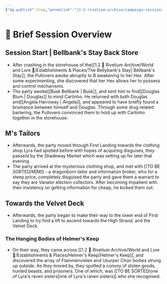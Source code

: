 ```yaml
---
{"dg-publish":true,"permalink":"/1-2-rivelium-archive/campaign-sessions/session-23-the-pullovers-paradox/","created":"2025-06-23T21:26:47.444+02:00","updated":"2025-06-26T10:24:51.518+02:00"}
---
```


# 📝 Brief Session Overview
## Session Start | Bellbank's Stay Back Store

- After crashing in the storehouse of the[[1.2 🎲 Rivelium Archive/World and Lore 📜/Establishments & Places/The Bellybank's Stay\| Bellbank's Stay]], the Pullovers awoke abruptly to B awakening to her Hex. After some experimenting, she discovered that her Hex allows her to possess and control mechanisms.
- The party awoke[[Busk Bellbank \| Busk]], and sent him to find[[Douglas Blum \| Douglas]] to mind Cartinho. He returned with both Douglas and[[Angela Harroway \| Angela]], and appeared to have briefly found a bromance between himself and Douglas. Through some drug related bartering, the Pullovers convinced them to hold up with Cartinho together in the storehouse.
## M's Tailors

- Afterwards, the party moved through First Landing towards the clothing shop Lyra had spotted before with hopes of acquiring disguises, they passe/d by the Shadeway Market which was setting up for later that evening.
- The party arrived at the mysterious clothing shop, and met with [[TO BE SORTED/M\|M]] - a dragonborn tailor and information broker, who for a steep price, completely disguised the party and gave them a warrant to say they are Vanalor election collectors. After becoming impatient with their insistency on getting information for cheap, he kicked them out.
## Towards the Velvet Deck

- Afterwards, the party began to make their way to the lower end of First Landing to try find a lift to ascend towards the High Strand, and the Velvet Deck.
### The Hanging Bodies of Helmer's Keep

- On their way, they came across [[1.2 🎲 Rivelium Archive/World and Lore 📜/Establishments & Places/Helmer's Keep\|Helmer's Keep]], and discovered the array of Flammenvielen and Usurper Choir bodies strung up outside. As they moved by, they spotted a convoy of stolen goods, hunted beasts, and prisoners. One of which, was [[TO BE SORTED/one of Lyra's raven sisters\|one of Lyra's raven sisters]] who she recognised.